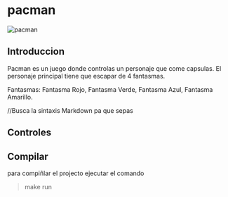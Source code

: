 # pacman
![pacman](https://cdn.pixabay.com/photo/2022/02/20/10/17/pacman-7024232_1280.jpg)

## Introduccion
Pacman es un juego donde controlas un personaje que come capsulas.
El personaje principal tiene que escapar de 4 fantasmas.

Fantasmas:
Fantasma Rojo,
Fantasma Verde,
Fantasma Azul,
Fantasma Amarillo.

//Busca la sintaxis Markdown pa que sepas
## Controles

## Compilar
 para compiñlar el projecto ejecutar el comando
 > make run
